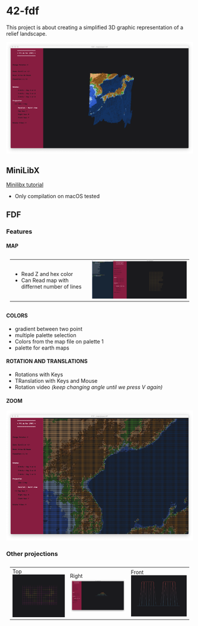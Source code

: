 # 42-fdf

This project is about creating a simplified 3D graphic representation of a
relief landscape.

<img src="screenshot/japan_map.png"  alt="incomplete" width = 600px>


## MiniLibX

[Minilibx tutorial](https://harm-smits.github.io/42docs/libs/minilibx)

- Only compilation on macOS tested

## FDF
### Features

#### MAP

<table style="padding:10px">
  <tr>
    <td> 
         <ul>
          <li>Read Z and hex color</li>
           <li>Can Read map with differnet number of lines</li>
         </ul>
    </td>
    <td> 
         <img src="screenshot/inclomplete_point_map.png"  alt="incomplete" width = 500px>
    </td>
  </tr>
</table>

#### COLORS

- gradient between two point
- multiple palette selection
- Colors from the map file on palette 1
- palette for earth maps

#### ROTATION AND TRANSLATIONS

- Rotations with Keys
- TRanslation with Keys and Mouse
- Rotation video _(keep changing angle until we press V again)_

#### ZOOM

<img src="screenshot/zoom.png"  alt="incomplete" height = 350px>

### Other projections

<table style="padding:10px">
  <tr>
    <td>
         <h7>Top</h7>
         <img src="screenshot/top_vue.png"  alt="incomplete" width = 300px>
    </td>
    <td> 
          <h7>Right</h7>
         <img src="screenshot/right_view_pyramide.png"  alt="incomplete" width = 300px>
    </td>
    <td> 
          <h7>Front</h7>
         <img src="screenshot/front_view_42.png"  alt="incomplete" width = 300px>
    </td>
  </tr>
</table>
